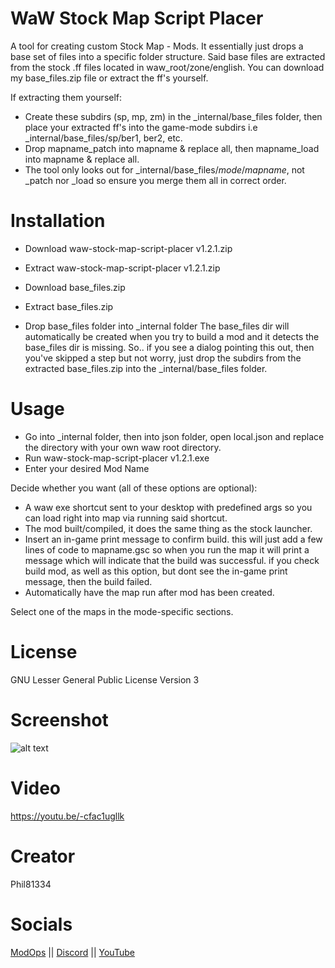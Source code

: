 # WaW Stock Map Script Placer

A tool for creating custom Stock Map - Mods.
It essentially just drops a base set of files into a specific folder structure.
Said base files are extracted from the stock .ff files located in waw_root/zone/english.
You can download my base_files.zip file or extract the ff's yourself.

If extracting them yourself:
- Create these subdirs (sp, mp, zm) in the _internal/base_files folder, then place your extracted ff's into the game-mode subdirs
    i.e _internal/base_files/sp/ber1, ber2, etc.
- Drop mapname_patch into mapname & replace all, then mapname_load into mapname & replace all.
- The tool only looks out for _internal/base_files/*mode*/*mapname*, not _patch nor _load so ensure you merge them all in correct order.

# Installation

- Download waw-stock-map-script-placer v1.2.1.zip
- Extract waw-stock-map-script-placer v1.2.1.zip

- Download base_files.zip
- Extract base_files.zip

- Drop base_files folder into _internal folder
    The base_files dir will automatically be created when you try to build a mod and it detects the base_files dir is missing.
    So.. if you see a dialog pointing this out, then you've skipped a step but not worry, just drop the subdirs from the extracted base_files.zip into the _internal/base_files folder.

# Usage

- Go into _internal folder, then into json folder, open local.json and replace the directory with your own waw root directory.
- Run waw-stock-map-script-placer v1.2.1.exe
- Enter your desired Mod Name

Decide whether you want (all of these options are optional):
- A waw exe shortcut sent to your desktop with predefined args so you can load right into map via running said shortcut.
- The mod built/compiled, it does the same thing as the stock launcher.
- Insert an in-game print message to confirm build. this will just add a few lines of code to mapname.gsc so when you run the map it will print a message which will indicate that the build was successful. if you check build mod, as well as this option, but dont see the in-game print message, then the build failed.
- Automatically have the map run after mod has been created.

Select one of the maps in the mode-specific sections.

# License

GNU Lesser General Public License Version 3

# Screenshot

![alt text](docs/screenshot1.png)

# Video

https://youtu.be/-cfac1ugllk

# Creator

Phil81334

# Socials

[ModOps](https://modopshq.com) || [Discord](https://discord.gg/SEkBECkt2Q) || [YouTube](https://www.youtube.com/@modopshq)

